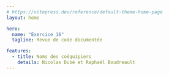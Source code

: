 ```yaml
---
# https://vitepress.dev/reference/default-theme-home-page
layout: home

hero:
  name: "Exercice 16"
  tagline: Revue de code documentée

features:
  - title: Noms des coéquipiers
    details: Nicolas Dubé et Raphaël Boudreault
---
```

